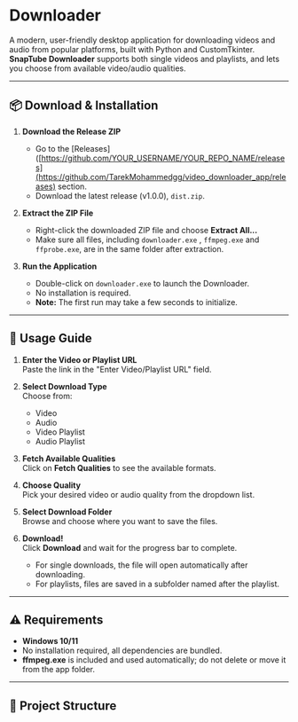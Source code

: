 # Downloader 
A modern, user-friendly desktop application for downloading videos and audio from popular platforms, built with Python and CustomTkinter.  
**SnapTube Downloader** supports both single videos and playlists, and lets you choose from available video/audio qualities.

---

## 📦 Download & Installation

1. **Download the Release ZIP**
   - Go to the [Releases]([https://github.com/YOUR_USERNAME/YOUR_REPO_NAME/releases](https://github.com/TarekMohammedgg/video_downloader_app/releases) section.
   - Download the latest release (v1.0.0), `dist.zip`.

2. **Extract the ZIP File**
   - Right-click the downloaded ZIP file and choose **Extract All...**  
   - Make sure all files, including `downloader.exe` , `ffmpeg.exe` and `ffprobe.exe`, are in the same folder after extraction.

3. **Run the Application**
   - Double-click on `downloader.exe` to launch the  Downloader.
   - No installation is required.  
   - **Note:** The first run may take a few seconds to initialize.

---

## 📝 Usage Guide

1. **Enter the Video or Playlist URL**  
   Paste the link in the "Enter Video/Playlist URL" field.

2. **Select Download Type**  
   Choose from:
   - Video
   - Audio
   - Video Playlist
   - Audio Playlist

3. **Fetch Available Qualities**  
   Click on **Fetch Qualities** to see the available formats.

4. **Choose Quality**  
   Pick your desired video or audio quality from the dropdown list.

5. **Select Download Folder**  
   Browse and choose where you want to save the files.

6. **Download!**  
   Click **Download** and wait for the progress bar to complete.
   - For single downloads, the file will open automatically after downloading.
   - For playlists, files are saved in a subfolder named after the playlist.

---

## ⚠️ Requirements

- **Windows 10/11**
- No installation required, all dependencies are bundled.
- **ffmpeg.exe** is included and used automatically; do not delete or move it from the app folder.

---

## 📂 Project Structure

